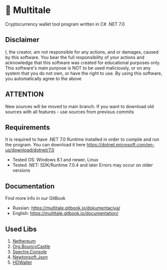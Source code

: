 # 🔑 Multitale

Cryptocurrency wallet tool program written in C# .NET 7.0

## Disclaimer

I, the creator, am not responsible for any actions, and or damages, caused by this software. You bear the full responsibility of your actions and acknowledge that this software was created for educational purposes only. This software's main purpose is NOT to be used maliciously, or on any system that you do not own, or have the right to use. By using this software, you automatically agree to the above

## ATTENTION

New sources will be moved to main branch. If you want to download old sources with all features - use sources from previous commits

## Requirements

It is required to have .NET 7.0 Runtime installed in order to compile and run the program. You can download it here https://dotnet.microsoft.com/en-us/download/dotnet/7.0

* Tested OS: Windows 8.1 and newer, Linux
* Tested .NET: SDK/Runtime 7.0.4 and later Errors may occur on older versions

## Documentation

Find more info in our GitBook

* Russian: https://multitale.gitbook.io/dokumentaciya/
* English: https://multitale.gitbook.io/documentation/

## Used Libs

1. [Nethereum](https://github.com/Nethereum/Nethereum)
2. [Org.BouncyCastle](https://www.bouncycastle.org/)
3. [Spectre.Console](https://github.com/spectreconsole/spectre.console)
4. [Newtonsoft.Json](https://github.com/JamesNK/Newtonsoft.Json)
5. [HDWallet](https://github.com/farukterzioglu/HDWallet)
